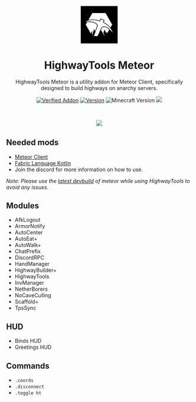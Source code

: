 <div align="center">
  <!-- Logo and Title -->
  <img src="/src/main/resources/assets/highwaytools/icon.png" alt="logo" width="20%"/>
  <h1>HighwayTools Meteor</h1>
  <p>HighwayTools Meteor is a utility addon for Meteor Client, specifically designed to build highways on anarchy servers.</p>
  
  <!-- Fancy badges -->
  <a href="https://anticope.ml/pages/MeteorAddons.html"><img src="https://img.shields.io/badge/Verified%20Addon-Yes-blueviolet" alt="Verified Addon"></a>
  <a href="https://github.com/RedCarlos26/highwaytools-meteor/releases"><img src="https://img.shields.io/badge/Version-v2.1-blueviolet" alt="Version"></a>
  <img src="https://img.shields.io/badge/Minecraft%20Version-1.19.2-blueviolet" alt="Minecraft Version">
  <img src="https://img.shields.io/github/downloads/RedCarlos26/highwaytools-meteor/total?color=blueviolet&label=Downloads">
</div>

<br />

<div align="center">
  <p href="https://discord.gg/a4jkKGJNdJ"><img src="https://invidget.switchblade.xyz/a4jkKGJNdJ"></p>
</div>

## Needed mods
- [Meteor Client](https://meteorclient.com/)
- [Fabric Language Kotlin](https://www.curseforge.com/minecraft/mc-mods/fabric-language-kotlin)
- Join the discord for more information on how to use.

*Note: Please use the [latest devbuild](https://meteorclient.com/download?devBuild=latest) of meteor while using HighwayTools to avoid any issues.*

## Modules
- AfkLogout
- ArmorNotify
- AutoCenter
- AutoEat+
- AutoWalk+
- ChatPrefix
- DiscordRPC
- HandManager
- HighwayBuilder+
- HighwayTools
- InvManager
- NetherBorers
- NoCaveCulling
- Scaffold+
- TpsSync

## HUD
- Binds HUD
- Greetings HUD

## Commands
- `.coords`
- `.disconnect`
- `.toggle ht`
